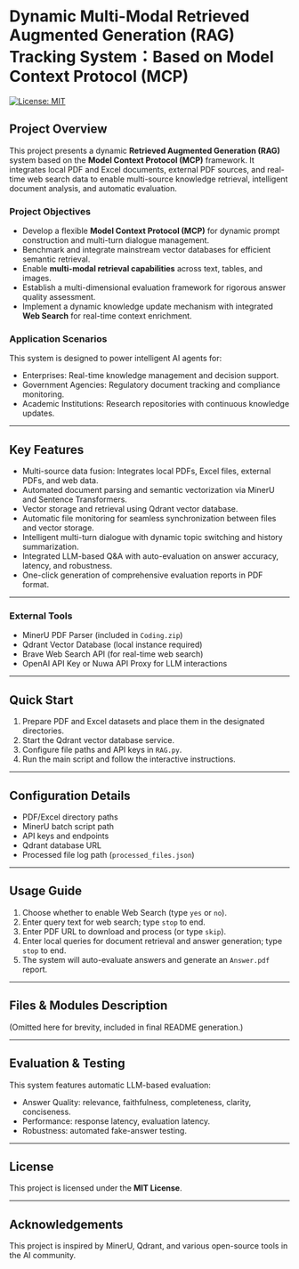 
# Dynamic Multi-Modal Retrieved Augmented Generation (RAG) Tracking System：Based on Model Context Protocol (MCP)

[![License: MIT](https://img.shields.io/badge/License-MIT-yellow.svg)](LICENSE)

## Project Overview

This project presents a dynamic **Retrieved Augmented Generation (RAG)** system based on the **Model Context Protocol (MCP)** framework. 
It integrates local PDF and Excel documents, external PDF sources, and real-time web search data to enable multi-source knowledge retrieval, intelligent document analysis, and automatic evaluation.

### Project Objectives
- Develop a flexible **Model Context Protocol (MCP)** for dynamic prompt construction and multi-turn dialogue management.
- Benchmark and integrate mainstream vector databases for efficient semantic retrieval.
- Enable **multi-modal retrieval capabilities** across text, tables, and images.
- Establish a multi-dimensional evaluation framework for rigorous answer quality assessment.
- Implement a dynamic knowledge update mechanism with integrated **Web Search** for real-time context enrichment.

### Application Scenarios
This system is designed to power intelligent AI agents for:
- Enterprises: Real-time knowledge management and decision support.
- Government Agencies: Regulatory document tracking and compliance monitoring.
- Academic Institutions: Research repositories with continuous knowledge updates.

---

## Key Features
- Multi-source data fusion: Integrates local PDFs, Excel files, external PDFs, and web data.
- Automated document parsing and semantic vectorization via MinerU and Sentence Transformers.
- Vector storage and retrieval using Qdrant vector database.
- Automatic file monitoring for seamless synchronization between files and vector storage.
- Intelligent multi-turn dialogue with dynamic topic switching and history summarization.
- Integrated LLM-based Q&A with auto-evaluation on answer accuracy, latency, and robustness.
- One-click generation of comprehensive evaluation reports in PDF format.

---

### External Tools
- MinerU PDF Parser (included in `Coding.zip`)
- Qdrant Vector Database (local instance required)
- Brave Web Search API (for real-time web search)
- OpenAI API Key or Nuwa API Proxy for LLM interactions

---

## Quick Start
1. Prepare PDF and Excel datasets and place them in the designated directories.
2. Start the Qdrant vector database service.
3. Configure file paths and API keys in `RAG.py`.
4. Run the main script and follow the interactive instructions.

---

## Configuration Details
- PDF/Excel directory paths
- MinerU batch script path
- API keys and endpoints
- Qdrant database URL
- Processed file log path (`processed_files.json`)

---

## Usage Guide
1. Choose whether to enable Web Search (type `yes` or `no`).
2. Enter query text for web search; type `stop` to end.
3. Enter PDF URL to download and process (or type `skip`).
4. Enter local queries for document retrieval and answer generation; type `stop` to end.
5. The system will auto-evaluate answers and generate an `Answer.pdf` report.

---

## Files & Modules Description
(Omitted here for brevity, included in final README generation.)

---

## Evaluation & Testing
This system features automatic LLM-based evaluation:
- Answer Quality: relevance, faithfulness, completeness, clarity, conciseness.
- Performance: response latency, evaluation latency.
- Robustness: automated fake-answer testing.

---

## License
This project is licensed under the **MIT License**.

---

## Acknowledgements
This project is inspired by MinerU, Qdrant, and various open-source tools in the AI community.
